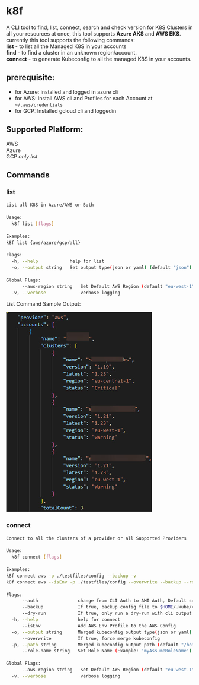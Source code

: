 # k8f
A CLI tool to find, list, connect, search and check version for K8S Clusters in all your resources at once,
this tool supports **Azure AKS** and **AWS EKS**.  
currently this tool supports the following commands:  
**list** - to list all the Managed K8S in your accounts  
**find** - to find a cluster in an unknown region/account.  
**connect** - to generate Kubeconfig to all the managed K8S in your accounts.  

## prerequisite:
- for Azure: installed and logged in azure cli  
- for AWS: install AWS cli and Profiles for each Account at `~/.aws/credentials`  
- for GCP: Installed gcloud cli and loggedin

## Supported Platform:
AWS  
Azure<br>
GCP *only list*<br> 

## Commands

### list
```sh
List all K8S in Azure/AWS or Both

Usage:
  k8f list [flags]

Examples:
k8f list {aws/azure/gcp/all}

Flags:
  -h, --help            help for list
  -o, --output string   Set output type(json or yaml) (default "json")

Global Flags:
      --aws-region string   Set Default AWS Region (default "eu-west-1")
  -v, --verbose             verbose logging
```

List Command Sample Output:

[![Sample of List command output](https://raw.githubusercontent.com/AdamRussak/k8f/main/examples/k8f-list.jpg "Sample of List command output")](https://raw.githubusercontent.com/AdamRussak/k8f/main/examples/k8f-list.jpg "Sample of List command output")

###  connect
```sh
Connect to all the clusters of a provider or all Supported Providers

Usage:
  k8f connect [flags]

Examples:
k8f connect aws -p ./testfiles/config --backup -v
k8f connect aws --isEnv -p ./testfiles/config --overwrite --backup --role-name "test role" -v

Flags:
      --auth               change from CLI Auth to AMI Auth, Default set to CLI
      --backup             If true, backup config file to $HOME/.kube/config.bk
      --dry-run            If true, only run a dry-run with cli output
  -h, --help               help for connect
      --isEnv              Add AWS Env Profile to the AWS Config
  -o, --output string      Merged kubeconfig output type(json or yaml) (default "yml")
      --overwrite          If true, force merge kubeconfig
  -p, --path string        Merged kubeconfig output path (default "/home/vscode/.kube/config")
      --role-name string   Set Role Name (Example: 'myAssumeRoleName')

Global Flags:
      --aws-region string   Set Default AWS Region (default "eu-west-1")
  -v, --verbose             verbose logging
```
